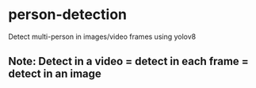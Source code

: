 # person-detection
Detect multi-person in images/video frames using yolov8

## Note: Detect in a video = detect in each frame = detect in an image
